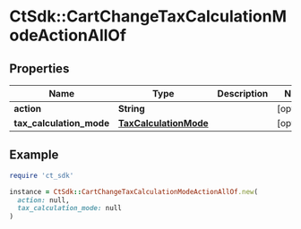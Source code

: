 # CtSdk::CartChangeTaxCalculationModeActionAllOf

## Properties

| Name | Type | Description | Notes |
| ---- | ---- | ----------- | ----- |
| **action** | **String** |  | [optional] |
| **tax_calculation_mode** | [**TaxCalculationMode**](TaxCalculationMode.md) |  | [optional] |

## Example

```ruby
require 'ct_sdk'

instance = CtSdk::CartChangeTaxCalculationModeActionAllOf.new(
  action: null,
  tax_calculation_mode: null
)
```

